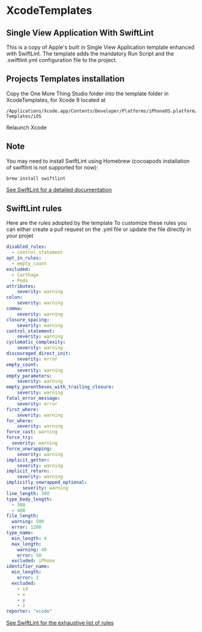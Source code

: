 # XcodeTemplates

## Single View Application With SwiftLint

This is a copy of Apple's built in Single View Application template enhanced with SwiftLint. The template adds the mandatory Run Script and the .swiftlint.yml configuration file to the project.

## Projects Templates installation

Copy the One More Thing Studio folder into the template folder in XcodeTemplates, for Xcode 9 located at
```shell
/Applications/Xcode.app/Contents/Developer/Platforms/iPhoneOS.platform/Developer/Library/Xcode/Templates/Project Templates/iOS
```
Relaunch Xcode

## Note

You may need to install SwiftLint using Homebrew (cocoapods installation of swiftlint is not supported for now):
```shell
brew install swiftlint
```
[See SwiftLint for a detailed documentation](https://github.com/realm/SwiftLint)

## SwiftLint rules
Here are the rules adopted by the template
To customize these rules you can either create a pull request on the .yml file or update the file directly in your projet

```yaml
disabled_rules:
  - control_statement
opt_in_rules:
  - empty_count
excluded:
  - Carthage
  - Pods
attributes:
    severity: warning
colon:
    severity: warning
comma:
    severity: warning
closure_spacing:
    severity: warning
control_statement:
    severity: warning
cyclomatic_complexity:
    severity: warning
discouraged_direct_init:
    severity: error
empty_count:
    severity: warning
empty_parameters:
    severity: warning
empty_parentheses_with_trailing_closure:
    severity: warning
fatal_error_message:
    severity: error
first_where:
    severity: warning
for_where:
    severity: warning
force_cast: warning
force_try:
  severity: warning
force_unwrapping:
    severity: warning
implicit_getter:
    severity: warning
implicit_return:
    severity: warning
implicitly_unwrapped_optional:
      severity: warning
line_length: 300
type_body_length:
  - 300
  - 400
file_length:
  warning: 500
  error: 1200
type_name:
  min_length: 4
  max_length:
    warning: 40
    error: 50
  excluded: iPhone
identifier_name:
  min_length:
    error: 2
  excluded:
    - id
    - x
    - y
    - z
reporter: "xcode"
```
[See SwiftLint for the exhaustive list of rules](https://github.com/realm/SwiftLint/blob/master/Rules.md) 
